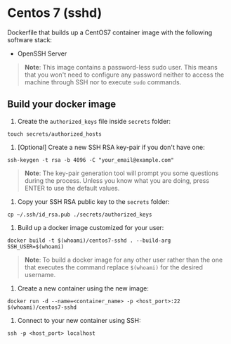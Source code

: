 # Centos 7 (sshd)

Dockerfile that builds up a CentOS7 container image with the following software stack:

 - OpenSSH Server

> **Note**: This image contains a password-less sudo user. This means that you won't need to configure any password neither to access the machine through SSH nor to execute `sudo` commands.

 ## Build your docker image

1. Create the `authorized_keys` file inside `secrets` folder:

```
touch secrets/authorized_hosts
```

1. [Optional] Create a new SSH RSA key-pair if you don't have one:

```
ssh-keygen -t rsa -b 4096 -C "your_email@example.com"
```

> **Note**: The key-pair generation tool will prompt you some questions during the process. Unless you know what you are doing, press ENTER to use the default values.

1. Copy your SSH RSA public key to the `secrets` folder:
```
cp ~/.ssh/id_rsa.pub ./secrets/authorized_keys
```

1. Build up a docker image customized for your user:
 ```
 docker build -t $(whoami)/centos7-sshd . --build-arg SSH_USER=$(whoami)
 ```
> **Note**: To build a docker image for any other user rather than the one that executes the command replace `$(whoami)` for the desired username.

1. Create a new container using the new image:
```
docker run -d --name=<container_name> -p <host_port>:22 $(whoami)/centos7-sshd
```

1. Connect to your new container using SSH:
```
ssh -p <host_port> localhost
```
